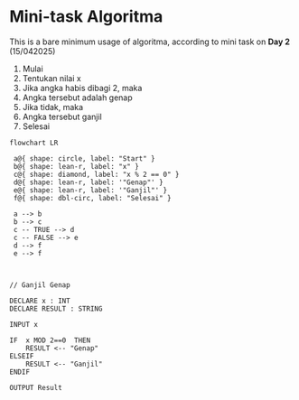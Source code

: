 # Mini-task Algoritma

This is a bare minimum usage of algoritma, according to mini task on **Day 2** (15/042025)

1. Mulai
2. Tentukan nilai x
3. Jika angka habis dibagi 2, maka
4. Angka tersebut adalah genap
5. Jika tidak, maka
6. Angka tersebut ganjil
7. Selesai

```mermaid
flowchart LR

 a@{ shape: circle, label: "Start" }
 b@{ shape: lean-r, label: "x" }
 c@{ shape: diamond, label: "x % 2 == 0" }
 d@{ shape: lean-r, label: '"Genap"' }
 e@{ shape: lean-r, label: '"Ganjil"' }
 f@{ shape: dbl-circ, label: "Selesai" }

 a --> b
 b --> c
 c -- TRUE --> d
 c -- FALSE --> e
 d --> f
 e --> f


```

```Pseudocode

// Ganjil Genap

DECLARE x : INT
DECLARE RESULT : STRING

INPUT x

IF  x MOD 2==0  THEN
    RESULT <-- "Genap"
ELSEIF
    RESULT <-- "Ganjil"
ENDIF

OUTPUT Result

```
